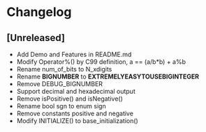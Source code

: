 # Changelog

## [Unreleased]
- Add Demo and Features in README.md
- Modify Operator%() by C99 definition, a == (a/b*b) + a%b
- Rename num_of_bits to N_xdigits
- Rename __BIGNUMBER__ to __EXTREMELYEASYTOUSEBIGINTEGER__
- Remove DEBUG_BIGNUMBER
- Support decimal and hexadecimal output
- Remove isPositive() and isNegative()
- Rename bool sgn to enum sign
- Remove constants positive and negative
- Modify INITIALIZE() to base_initialization()
